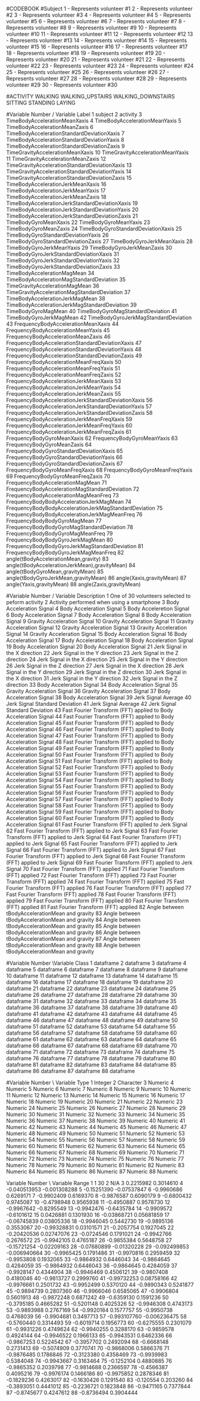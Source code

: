 #CODEBOOK
#Subject
1 - Represents volunteer #1 
2 - Represents volunteer #2
3 - Represents volunteer #3
4 - Represents volunteer #4
5 - Represents volunteer #5
6 - Represents volunteer #6
7 - Represents volunteer #7 
8 - Represents volunteer #8
9 - Represents volunteer #9
10 - Represents volunteer #10
11 - Represents volunteer #11
12 - Represents volunteer #12
13 - Represents volunteer #13
14 - Represents volunteer #14
15 - Represents volunteer #15
16 - Represents volunteer #16
17 - Represents volunteer #17
18 - Represents volunteer #18
19 - Represents volunteer #19
20 - Represents volunteer #20
21 - Represents volunteer #21
22 - Represents volunteer #22
23 - Represents volunteer #23
24 - Represents volunteer #24
25 - Represents volunteer #25
26 - Represents volunteer #26
27 - Represents volunteer #27
28 - Represents volunteer #28
29 - Represents volunteer #29
30 - Represents volunteer #30


#ACTIVITY
WALKING
WALKING_UPSTAIRS
WALKING_DOWNSTAIRS
SITTING
STANDING
LAYING

#Variable Number / Variable Label
1	subject
2	activity
3	TimeBodyAccelerationMeanXaxis
4	TimeBodyAccelerationMeanYaxis
5	TimeBodyAccelerationMeanZaxis
6	TimeBodyAccelerationStandardDeviationXaxis
7	TimeBodyAccelerationStandardDeviationYaxis
8	TimeBodyAccelerationStandardDeviationZaxis
9	TimeGravityAccelerationMeanXaxis
10	TimeGravityAccelerationMeanYaxis
11	TimeGravityAccelerationMeanZaxis
12	TimeGravityAccelerationStandardDeviationXaxis
13	TimeGravityAccelerationStandardDeviationYaxis
14	TimeGravityAccelerationStandardDeviationZaxis
15	TimeBodyAccelerationJerkMeanXaxis
16	TimeBodyAccelerationJerkMeanYaxis
17	TimeBodyAccelerationJerkMeanZaxis
18	TimeBodyAccelerationJerkStandardDeviationXaxis
19	TimeBodyAccelerationJerkStandardDeviationYaxis
20	TimeBodyAccelerationJerkStandardDeviationZaxis
21	TimeBodyGyroMeanXaxis
22	TimeBodyGyroMeanYaxis
23	TimeBodyGyroMeanZaxis
24	TimeBodyGyroStandardDeviationXaxis
25	TimeBodyGyroStandardDeviationYaxis
26	TimeBodyGyroStandardDeviationZaxis
27	TimeBodyGyroJerkMeanXaxis
28	TimeBodyGyroJerkMeanYaxis
29	TimeBodyGyroJerkMeanZaxis
30	TimeBodyGyroJerkStandardDeviationXaxis
31	TimeBodyGyroJerkStandardDeviationYaxis
32	TimeBodyGyroJerkStandardDeviationZaxis
33	TimeBodyAccelerationMagMean
34	TimeBodyAccelerationMagStandardDeviation
35	TimeGravityAccelerationMagMean
36	TimeGravityAccelerationMagStandardDeviation
37	TimeBodyAccelerationJerkMagMean
38	TimeBodyAccelerationJerkMagStandardDeviation
39	TimeBodyGyroMagMean
40	TimeBodyGyroMagStandardDeviation
41	TimeBodyGyroJerkMagMean
42	TimeBodyGyroJerkMagStandardDeviation
43	FrequencyBodyAccelerationMeanXaxis
44	FrequencyBodyAccelerationMeanYaxis
45	FrequencyBodyAccelerationMeanZaxis
46	FrequencyBodyAccelerationStandardDeviationXaxis
47	FrequencyBodyAccelerationStandardDeviationYaxis
48	FrequencyBodyAccelerationStandardDeviationZaxis
49	FrequencyBodyAccelerationMeanFreqXaxis
50	FrequencyBodyAccelerationMeanFreqYaxis
51	FrequencyBodyAccelerationMeanFreqZaxis
52	FrequencyBodyAccelerationJerkMeanXaxis
53	FrequencyBodyAccelerationJerkMeanYaxis
54	FrequencyBodyAccelerationJerkMeanZaxis
55	FrequencyBodyAccelerationJerkStandardDeviationXaxis
56	FrequencyBodyAccelerationJerkStandardDeviationYaxis
57	FrequencyBodyAccelerationJerkStandardDeviationZaxis
58	FrequencyBodyAccelerationJerkMeanFreqXaxis
59	FrequencyBodyAccelerationJerkMeanFreqYaxis
60	FrequencyBodyAccelerationJerkMeanFreqZaxis
61	FrequencyBodyGyroMeanXaxis
62	FrequencyBodyGyroMeanYaxis
63	FrequencyBodyGyroMeanZaxis
64	FrequencyBodyGyroStandardDeviationXaxis
65	FrequencyBodyGyroStandardDeviationYaxis
66	FrequencyBodyGyroStandardDeviationZaxis
67	FrequencyBodyGyroMeanFreqXaxis
68	FrequencyBodyGyroMeanFreqYaxis
69	FrequencyBodyGyroMeanFreqZaxis
70	FrequencyBodyAccelerationMagMean
71	FrequencyBodyAccelerationMagStandardDeviation
72	FrequencyBodyAccelerationMagMeanFreq
73	FrequencyBodyBodyAccelerationJerkMagMean
74	FrequencyBodyBodyAccelerationJerkMagStandardDeviation
75	FrequencyBodyBodyAccelerationJerkMagMeanFreq
76	FrequencyBodyBodyGyroMagMean
77	FrequencyBodyBodyGyroMagStandardDeviation
78	FrequencyBodyBodyGyroMagMeanFreq
79	FrequencyBodyBodyGyroJerkMagMean
80	FrequencyBodyBodyGyroJerkMagStandardDeviation
81	FrequencyBodyBodyGyroJerkMagMeanFreq
82	angle(tBodyAccelerationMean,gravity)
83	angle(tBodyAccelerationJerkMean),gravityMean)
84	angle(tBodyGyroMean,gravityMean)
85	angle(tBodyGyroJerkMean,gravityMean)
86	angle(Xaxis,gravityMean)
87	angle(Yaxis,gravityMean)
88	angle(Zaxis,gravityMean)

#Variable Number / Variable Description
1	One of 30 volunteers selected to peform activity
2	Activity performed when using a smartphone
3	Body Acceleration Signal
4	Body Acceleration Signal
5	Body Acceleretion Signal
6	Body Acceleration Signal
7	Body Acceleration Signal
8	Body Acceleration Signal
9	Gravity Acceleration Signal
10	Gravity Acceleration Signal
11	Gravity Acceleration Signal
12	Gravity Acceleration Signal
13	Gravity Acceleration Signal
14	Gravity Acceleration Signal
15	Body Acceleration Signal
16	Body Acceleration Signal
17	Body Acceleration Signal
18	Body Acceleration Signal
19	Body Acceleration Signal
20	Body Acceleration Signal
21	Jerk Signal in the X direction
22	Jerk Signal in the Y direction
23	Jerk Signal in the Z direction
24	Jerk Signal in the X direction
25	Jerk Signal in the Y direction
26	Jerk Signal in the Z direction
27	Jerk Signal in the X direction
28	Jerk Signal in the Y direction
29	Jerk Signal in the Z direction
30	Jerk Signal in the X direction
31	Jerk Signal in the Y direction
32	Jerk Signal in the Z direction
33	Body Acceleration Signal
34	Body Acceleration Signal
35	Gravity Acceleration Signal
36	Gravity Acceleration Signal
37	Body Acceleration Signal
38	Body Acceleration Signal
39	Jerk Signal Average
40	Jerk Signal Standard Deviation
41	Jerk Signal Average
42	Jerk Signal Standard Deviation
43	Fast Fourier Transform (FFT) applied to Body Acceleration Signal
44	Fast Fourier Transform (FFT) applied to Body Acceleration Signal
45	Fast Fourier Transform (FFT) applied to Body Acceleration Signal
46	Fast Fourier Transform (FFT) applied to Body Acceleration Signal
47	Fast Fourier Transform (FFT) applied to Body Acceleration Signal
48	Fast Fourier Transform (FFT) applied to Body Acceleration Signal
49	Fast Fourier Transform (FFT) applied to Body Acceleration Signal
50	Fast Fourier Transform (FFT) applied to Body Acceleration Signal
51	Fast Fourier Transform (FFT) applied to Body Acceleration Signal
52	Fast Fourier Transform (FFT) applied to Body Acceleration Signal
53	Fast Fourier Transform (FFT) applied to Body Acceleration Signal
54	Fast Fourier Transform (FFT) applied to Body Acceleration Signal
55	Fast Fourier Transform (FFT) applied to Body Acceleration Signal
56	Fast Fourier Transform (FFT) applied to Body Acceleration Signal
57	Fast Fourier Transform (FFT) applied to Body Acceleration Signal
58	Fast Fourier Transform (FFT) applied to Body Acceleration Signal
59	Fast Fourier Transform (FFT) applied to Body Acceleration Signal
60	Fast Fourier Transform (FFT) applied to Body Acceleration Signal
61	Fast Fourier Transform (FFT) applied to Jerk Signal
62	Fast Fourier Transform (FFT) applied to Jerk Signal
63	Fast Fourier Transform (FFT) applied to Jerk Signal
64	Fast Fourier Transform (FFT) applied to Jerk Signal
65	Fast Fourier Transform (FFT) applied to Jerk Signal
66	Fast Fourier Transform (FFT) applied to Jerk Signal
67	Fast Fourier Transform (FFT) applied to Jerk Signal
68	Fast Fourier Transform (FFT) applied to Jerk Signal
69	Fast Fourier Transform (FFT) applied to Jerk Signal
70	Fast Fourier Transform (FFT) applied
71	Fast Fourier Transform (FFT) applied
72	Fast Fourier Transform (FFT) applied
73	Fast Fourier Transform (FFT) applied
74	Fast Fourier Transform (FFT) applied
75	Fast Fourier Transform (FFT) applied
76	Fast Fourier Transform (FFT) applied
77	Fast Fourier Transform (FFT) applied
78	Fast Fourier Transform (FFT) applied
79	Fast Fourier Transform (FFT) applied
80	Fast Fourier Transform (FFT) applied
81	Fast Fourier Transform (FFT) applied
82	Angle between tBodyAccelerationMean and gravity
83	Angle between tBodyAccelerationMean and gravity
84	Angle between tBodyAccelerationMean and gravity
85	Angle between tBodyAccelerationMean and gravity
86	Angle between tBodyAccelerationMean and gravity
87	Angle between tBodyAccelerationMean and gravity
88	Angle between tBodyAccelerationMean and gravity

#Variable Number \Variable Class
1	dataframe
2	dataframe
3	dataframe
4	dataframe
5	dataframe
6	dataframe
7	dataframe
8	dataframe
9	dataframe
10	dataframe
11	dataframe
12	dataframe
13	dataframe
14	dataframe
15	dataframe
16	dataframe
17	dataframe
18	dataframe
19	dataframe
20	dataframe
21	dataframe
22	dataframe
23	dataframe
24	dataframe
25	dataframe
26	dataframe
27	dataframe
28	dataframe
29	dataframe
30	dataframe
31	dataframe
32	dataframe
33	dataframe
34	dataframe
35	dataframe
36	dataframe
37	dataframe
38	dataframe
39	dataframe
40	dataframe
41	dataframe
42	dataframe
43	dataframe
44	dataframe
45	dataframe
46	dataframe
47	dataframe
48	dataframe
49	dataframe
50	dataframe
51	dataframe
52	dataframe
53	dataframe
54	dataframe
55	dataframe
56	dataframe
57	dataframe
58	dataframe
59	dataframe
60	dataframe
61	dataframe
62	dataframe
63	dataframe
64	dataframe
65	dataframe
66	dataframe
67	dataframe
68	dataframe
69	dataframe
70	dataframe
71	dataframe
72	dataframe
73	dataframe
74	dataframe
75	dataframe
76	dataframe
77	dataframe
78	dataframe
79	dataframe
80	dataframe
81	dataframe
82	dataframe
83	dataframe
84	dataframe
85	dataframe
86	dataframe
87	dataframe
88	dataframe

#Variable Number \ Variable Type
1	Integer
2	Character
3	Numeric
4	Numeric
5	Numeric
6	Numeric
7	Numeric
8	Numeric
9	Numeric
10	Numeric
11	Numeric
12	Numeric
13	Numeric
14	Numeric
15	Numeric
16	Numeric
17	Numeric
18	Numeric
19	Numeric
20	Numeric
21	Numeric
22	Numeric
23	Numeric
24	Numeric
25	Numeric
26	Numeric
27	Numeric
28	Numeric
29	Numeric
30	Numeric
31	Numeric
32	Numeric
33	Numeric
34	Numeric
35	Numeric
36	Numeric
37	Numeric
38	Numeric
39	Numeric
40	Numeric
41	Numeric
42	Numeric
43	Numeric
44	Numeric
45	Numeric
46	Numeric
47	Numeric
48	Numeric
49	Numeric
50	Numeric
51	Numeric
52	Numeric
53	Numeric
54	Numeric
55	Numeric
56	Numeric
57	Numeric
58	Numeric
59	Numeric
60	Numeric
61	Numeric
62	Numeric
63	Numeric
64	Numeric
65	Numeric
66	Numeric
67	Numeric
68	Numeric
69	Numeric
70	Numeric
71	Numeric
72	Numeric
73	Numeric
74	Numeric
75	Numeric
76	Numeric
77	Numeric
78	Numeric
79	Numeric
80	Numeric
81	Numeric
82	Numeric
83	Numeric
84	Numeric
85	Numeric
86	Numeric
87	Numeric
88	Numeric

Variable Number \	Variable Range
1	1 30
2	N/A
3	0.2215982 0.3014610
4	-0.040513953 -0.001308288
5	-0.15251390 -0.07537847
6	-0.9960686  0.6269171
7	-0.9902409  0.6169370
8	-0.9876587  0.6090179
9	-0.6800432  0.9745087
10	-0.4798948  0.9565938
11	 -0.4950887  0.9578730
12	 -0.9967642 -0.8295549
13	 -0.9942476 -0.6435784
14	 -0.9909572 -0.6101612
15	 0.0426881 0.1301930
16	 -0.03868721  0.05681859
17	 -0.06745839  0.03805336
18	 -0.9946045  0.5442730
19	 -0.9895136  0.3553067
20	 -0.99328831  0.03101571
21	 -0.2057754  0.1927045
22	 -0.20420536  0.02747076
23	 -0.0724546  0.1791021
24	 -0.9942766  0.2676572
25	 -0.9942105  0.4765187
26	 -0.9855384  0.5648758
27	 -0.15721254 -0.02209163
28	 -0.07680899 -0.01320228
29	 -0.092499853 -0.006940664
30	 -0.9965425  0.1791486
31	 -0.9970816  0.2959459
32	 -0.9953808  0.1932065
33	 -0.9864932  0.6446043
34	 -0.9864645  0.4284059
35	 -0.9864932  0.6446043
36	 -0.9864645  0.4284059
37	 -0.9928147  0.4344904
38	 -0.9946469  0.4506121
39	 -0.9807408  0.4180046
40	 -0.9813727  0.2999760
41	 -0.99732253  0.08758166
42	 -0.9976661  0.2501732
43	 -0.9952499  0.5370120
44	 -0.9890343  0.5241877
45	 -0.9894739  0.2807360
46	 -0.9966046  0.6585065
47	 -0.9906804  0.5601913
48	 -0.9872248  0.6871242
49	 -0.6359130  0.1591236
50	 -0.3795185  0.4665282
51	 -0.5201148  0.4025326
52	 -0.9946308  0.4743173
53	 -0.9893988  0.2767169
54	 -0.9920184  0.1577757
55	 -0.9950738  0.4768039
56	 -0.9904681  0.3497713
57	 -0.993107760 -0.006236475
58	 -0.5760440  0.3314493
59	 -0.6019714  0.1956773
60	 -0.6275555  0.2301079
61	 -0.9931226  0.4749624
62	 -0.9940255  0.3288170
63	 -0.9859578  0.4924144
64	 -0.9946522  0.1966133
65	 -0.9943531  0.6462336
66	 -0.9867253  0.5224542
67	 -0.3957702  0.2492094
68	 -0.6668148  0.2731413
69	 -0.5074909  0.3770741
70	 -0.9868006  0.5866376
71	 -0.9876485  0.1786846
72	 -0.3123380  0.4358469
73	 -0.9939983  0.5384048
74	 -0.9943667  0.3163464
75	 -0.1252104  0.4880885
76	 -0.9865352  0.2039798
77	 -0.9814688  0.2366597
78	 -0.4566387  0.4095216
79	 -0.9976174  0.1466186
80	 -0.9975852  0.2878346
81	 -0.1829236  0.4263017
82	 -0.1630426  0.1291540
83	 -0.120554  0.203260
84	 -0.3893051  0.4441012
85	 -0.2236721  0.1823848
86	-0.9471165  0.7377844
87	-0.8745677  0.4247612
88	-0.8736494  0.3904444




